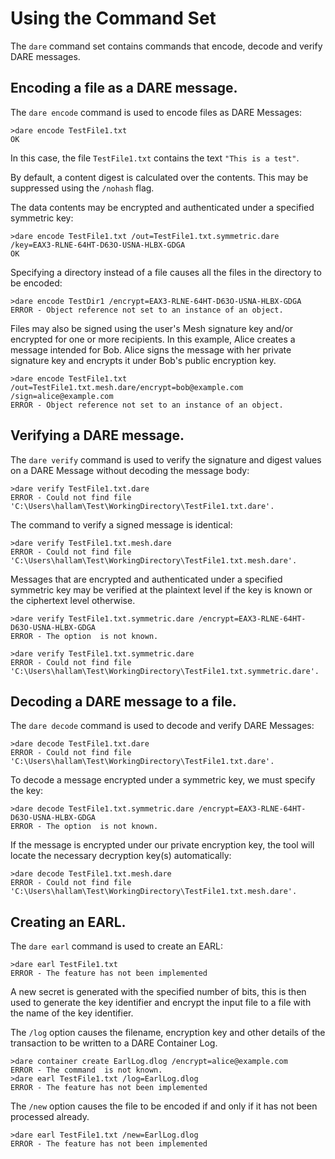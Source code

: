 
# Using the  Command Set

The `dare` command set contains commands that encode, decode and verify 
DARE messages.

## Encoding a file as a DARE message.

The `dare encode` command is used to encode files as DARE Messages:


````
>dare encode TestFile1.txt
OK
````

In this case, the file `TestFile1.txt` contains the text `"This is a test"`.

By default, a content digest is calculated over the contents. This may be 
suppressed using the `/nohash` flag.

The data contents may be encrypted and authenticated under a specified symmetric key:


````
>dare encode TestFile1.txt /out=TestFile1.txt.symmetric.dare /key=EAX3-RLNE-64HT-D63O-USNA-HLBX-GDGA
OK
````

Specifying a directory instead of a file causes all the files in the directory to be 
encoded:


````
>dare encode TestDir1 /encrypt=EAX3-RLNE-64HT-D63O-USNA-HLBX-GDGA
ERROR - Object reference not set to an instance of an object.
````

Files may also be signed using the user's Mesh signature key and/or encrypted for one
or more recipients. In this example, Alice creates a message intended for Bob.
Alice signs the message with her private signature key and encrypts it under Bob's
public encryption key.


````
>dare encode TestFile1.txt /out=TestFile1.txt.mesh.dare/encrypt=bob@example.com /sign=alice@example.com
ERROR - Object reference not set to an instance of an object.
````


## Verifying a DARE message.

The `dare verify` command is used to verify the signature and 
digest values on a DARE Message without decoding the message body:


````
>dare verify TestFile1.txt.dare
ERROR - Could not find file 'C:\Users\hallam\Test\WorkingDirectory\TestFile1.txt.dare'.
````

The command to verify a signed message is identical:


````
>dare verify TestFile1.txt.mesh.dare
ERROR - Could not find file 'C:\Users\hallam\Test\WorkingDirectory\TestFile1.txt.mesh.dare'.
````

Messages that are encrypted and authenticated under a specified symmetric key 
may be verified at the plaintext level if the key is known or the ciphertext 
level otherwise.


````
>dare verify TestFile1.txt.symmetric.dare /encrypt=EAX3-RLNE-64HT-D63O-USNA-HLBX-GDGA
ERROR - The option  is not known.
````



````
>dare verify TestFile1.txt.symmetric.dare
ERROR - Could not find file 'C:\Users\hallam\Test\WorkingDirectory\TestFile1.txt.symmetric.dare'.
````

## Decoding a DARE message to a file.

The `dare decode` command is used to decode and verify DARE Messages:


````
>dare decode TestFile1.txt.dare
ERROR - Could not find file 'C:\Users\hallam\Test\WorkingDirectory\TestFile1.txt.dare'.
````

To decode a message encrypted under a symmetric key, we must specify the key:


````
>dare decode TestFile1.txt.symmetric.dare /encrypt=EAX3-RLNE-64HT-D63O-USNA-HLBX-GDGA
ERROR - The option  is not known.
````

If the message is encrypted under our private encryption key, the tool will locate
the necessary decryption key(s) automatically:


````
>dare decode TestFile1.txt.mesh.dare
ERROR - Could not find file 'C:\Users\hallam\Test\WorkingDirectory\TestFile1.txt.mesh.dare'.
````


## Creating an EARL.

The `dare earl` command is used to create an EARL:


````
>dare earl TestFile1.txt
ERROR - The feature has not been implemented
````

A new secret is generated with the specified number of bits, this is then used
to generate the key identifier and encrypt the input file to a file with the
name of the key identifier.

The `/log` option causes the filename, encryption key and other details of
the transaction to be written to a DARE Container Log.


````
>dare container create EarlLog.dlog /encrypt=alice@example.com
ERROR - The command  is not known.
>dare earl TestFile1.txt /log=EarlLog.dlog
ERROR - The feature has not been implemented
````

The `/new` option causes the file to be encoded if and only if it has not 
been processed already.


````
>dare earl TestFile1.txt /new=EarlLog.dlog
ERROR - The feature has not been implemented
````

